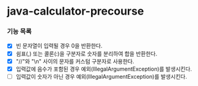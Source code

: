 # java-calculator-precourse

### 기능 목록
- [x] 빈 문자열이 입력될 경우 0을 반환한다.
- [x] 쉼표(,) 또는 콜론(:)을 구분자로 숫자를 분리하여 합을 반환한다.
- [x] "//"와 "\n" 사이의 문자를 커스텀 구분자로 사용한다.
- [x] 입력값에 음수가 포함된 경우 예외(IllegalArgumentException)를 발생시킨다.
- [ ] 입력값이 숫자가 아닌 경우 예외(IllegalArgumentException)를 발생시킨다.
